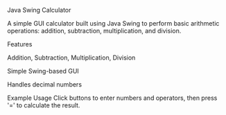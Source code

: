 Java Swing Calculator

A simple GUI calculator built using Java Swing to perform basic arithmetic operations: addition, subtraction, multiplication, and division.

Features

Addition, Subtraction, Multiplication, Division

Simple Swing-based GUI

Handles decimal numbers

Example Usage
Click buttons to enter numbers and operators, then press '=' to calculate the result.
